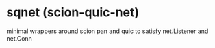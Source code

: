 # sqnet (scion-quic-net)
minimal wrappers around scion pan and quic to satisfy net.Listener and net.Conn
